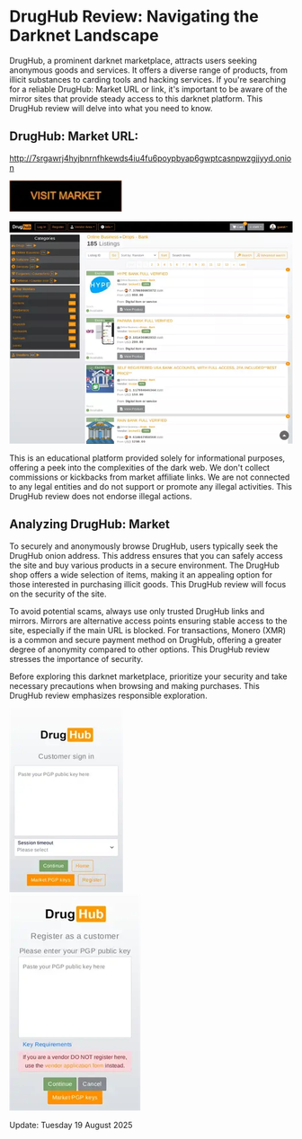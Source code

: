 # DrugHub Review: Navigating the Darknet Landscape

DrugHub, a prominent darknet marketplace, attracts users seeking anonymous goods and services. It offers a diverse range of products, from illicit substances to carding tools and hacking services. If you're searching for a reliable DrugHub: Market URL or link, it's important to be aware of the mirror sites that provide steady access to this darknet platform. This DrugHub review will delve into what you need to know.

## DrugHub: Market URL:

http://7srgawrj4hyjbnrnfhkewds4iu4fu6poypbyap6gwptcasnpwzgjjyyd.onion

[<img src="/resources/document.webp" width="200">](http://7srgawrj4hyjbnrnfhkewds4iu4fu6poypbyap6gwptcasnpwzgjjyyd.onion)


<a href="http://7srgawrj4hyjbnrnfhkewds4iu4fu6poypbyap6gwptcasnpwzgjjyyd.onion"><img src="/resources/tall.webp" alt="image" style="max-width: 100%;"><a>

This is an educational platform provided solely for informational purposes, offering a peek into the complexities of the dark web. We don't collect commissions or kickbacks from market affiliate links. We are not connected to any legal entities and do not support or promote any illegal activities. This DrugHub review does not endorse illegal actions.

## Analyzing DrugHub: Market

To securely and anonymously browse DrugHub, users typically seek the DrugHub onion address. This address ensures that you can safely access the site and buy various products in a secure environment. The DrugHub shop offers a wide selection of items, making it an appealing option for those interested in purchasing illicit goods. This DrugHub review will focus on the security of the site.

To avoid potential scams, always use only trusted DrugHub links and mirrors. Mirrors are alternative access points ensuring stable access to the site, especially if the main URL is blocked. For transactions, Monero (XMR) is a common and secure payment method on DrugHub, offering a greater degree of anonymity compared to other options. This DrugHub review stresses the importance of security.

Before exploring this darknet marketplace, prioritize your security and take necessary precautions when browsing and making purchases. This DrugHub review emphasizes responsible exploration.

<a href="http://7srgawrj4hyjbnrnfhkewds4iu4fu6poypbyap6gwptcasnpwzgjjyyd.onion"><img src="/resources/hint.webp" alt="image" style="max-width: 100%;"><a>  
<a href="http://7srgawrj4hyjbnrnfhkewds4iu4fu6poypbyap6gwptcasnpwzgjjyyd.onion"><img src="/resources/clip.webp" alt="image" style="max-width: 100%;"><a>





Update:  Tuesday 19 August 2025